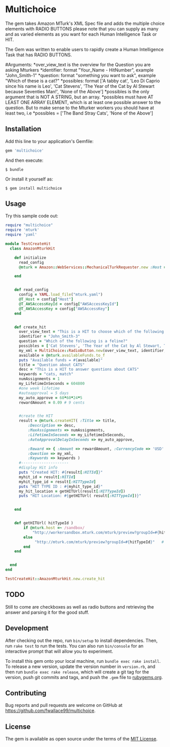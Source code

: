 # Multichoice

The gem takes Amazon MTurk's XML Spec file and adds the multiple choice elements with RADIO BUTTONS
please note that you can supply as many and as varied elements as you want
for each Human Intelligence Task or HIT.

The Gem was written to enable users to rapidly create a Human Intelligence Task that has RADIO BUTTONS.

#Arguments:
  *over_view_text is the overview for the Question you are asking Mturkers
  *identifier: format "Your_Name - HitNumber", example "John_Smith-1"
  *question: format "something you want to ask", example "Which of these is a cat?"
  *possibles: format ['A tabby cat', 'Leo Di Caprio since his name is Leo', 'Cat Stevens', 'The Year of the Cat by Al Stewart because Seventies Man!', 'None of the Above']
  *possibles is the only argument that is NOT A STRING, but an array.
  *possibles must have AT LEAST ONE ARRAY ELEMENT, which is at least one possible answer to the question. But to make sense to the Mturker workers you should have at least two, i.e
  *possibles = ['The Band Stray Cats', 'None of the Above']

## Installation

Add this line to your application's Gemfile:

```ruby
gem 'multichoice'
```

And then execute:

    $ bundle

Or install it yourself as:

    $ gem install multichoice

## Usage
Try this sample code out:

```ruby
require "multichoice"
require 'mturk'
require 'yaml'

module TestCreateHit
  class AmazonMturkHit

    def initialize
      read_config
      @mturk = Amazon::WebServices::MechanicalTurkRequester.new :Host => @T_Host, :AWSAccessKeyId => @T_AWSAccessKeyId, :AWSAccessKey => @T_AWSAccessKey

    end


    def read_config
      config = YAML.load_file("mturk.yaml")
      @T_Host = config["Host"]
      @T_AWSAccessKeyId = config["AWSAccessKeyId"]
      @T_AWSAccessKey = config["AWSAccessKey"]
    end


    def create_hit
      over_view_text = "This is a HIT to choose which of the following is a cat"
      identifier = "John_Smith-3"
      question = "Which of the following is a feline?"
      possibles = ['Cat Stevens', 'The Year of the Cat by Al Stewart, The Seventies Man', 'Leo DiCaprio because his name is Leo', 'a tabby cat', 'None of the Above, they are all wrong']
      my_xml = MultiChoice::RadioButton.new(over_view_text, identifier, question, possibles).execute
      available = @mturk.availableFunds.to_f
      puts "Available funds = #{available}"
      title = "Question about CATS"
      desc = "This is a HIT to answer questions about CATS"
      keywords = "cats, match"
      numAssignments = 1
      my_LifetimeInSeconds = 604800
      #one week lifetime
      #autoapproval = 5 days
      my_auto_approve = 60*60*24*5
      rewardAmount = 0.09 # 9 cents


      #create the HIT
      result = @mturk.createHIT( :Title => title,
          :Description => desc,
          :MaxAssignments => numAssignments,
          :LifetimeInSeconds => my_LifetimeInSeconds,
          :AutoApprovalDelayInSeconds => my_auto_approve,

          :Reward => { :Amount => rewardAmount, :CurrencyCode => 'USD' },
          :Question => my_xml,
          :Keywords => keywords )
      #---------------------
      #display Hit info
      puts "Created HIT: #{result[:HITId]}"
      myhit_id = result[:HITId]
      myhit_type_id = result[:HITTypeId]
      puts "HIT TYPE ID : #{myhit_type_id}"
      my_hit_location = getHITUrl(result[:HITTypeId])
      puts "HIT Location: #{getHITUrl( result[:HITTypeId])}"


    end


    def getHITUrl( hitTypeId )
        if @mturk.host =~ /sandbox/
            "http://workersandbox.mturk.com/mturk/preview?groupId=#{hitTypeId}"   # Sandbox Url
        else
             "http://mturk.com/mturk/preview?groupId=#{hitTypeId}"   # Production Url
        end
    end


  end
end

TestCreateHit::AmazonMturkHit.new.create_hit
```

## TODO

Still to come are checkboxes as well as radio buttons and retrieving the answer and parsing it for the good stuff.

## Development

After checking out the repo, run `bin/setup` to install dependencies. Then, run `rake test` to run the tests. You can also run `bin/console` for an interactive prompt that will allow you to experiment.

To install this gem onto your local machine, run `bundle exec rake install`. To release a new version, update the version number in `version.rb`, and then run `bundle exec rake release`, which will create a git tag for the version, push git commits and tags, and push the `.gem` file to [rubygems.org](https://rubygems.org).

## Contributing

Bug reports and pull requests are welcome on GitHub at https://github.com/fwallace99/multichoice.


## License

The gem is available as open source under the terms of the [MIT License](http://opensource.org/licenses/MIT).
